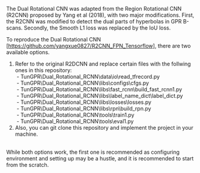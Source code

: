 The Dual Rotational CNN was adapted from the Region Rotational CNN (R2CNN) proposed by Yang et al (2018), with two major modifications. First, the R2CNN was modified to detect the dual parts of hyperbolas in GPR B-scans. Secondly, the Smooth L1 loss was replaced by the IoU loss. 

To reproduce the Dual Rotational CNN [https://github.com/yangxue0827/R2CNN_FPN_Tensorflow], there are two available options.
1. Refer to the original R2DCNN and replace certain files with the follwing ones in this repository:<br>
&nbsp;- TunGPR\Dual_Rotational_RCNN\data\io\read_tfrecord.py<br>
&nbsp;- TunGPR\Dual_Rotational_RCNN\libs\configs\cfgs.py<br>
&nbsp;- TunGPR\Dual_Rotational_RCNN\libs\fast_rcnn\build_fast_rcnn1.py<br>
&nbsp;- TunGPR\Dual_Rotational_RCNN\libs\label_name_dict\label_dict.py<br>
&nbsp;- TunGPR\Dual_Rotational_RCNN\libs\losses\losses.py<br>
&nbsp;- TunGPR\Dual_Rotational_RCNN\libs\rpn\build_rpn.py<br>
&nbsp;- TunGPR\Dual_Rotational_RCNN\tools\train1.py<br>
&nbsp;- TunGPR\Dual_Rotational_RCNN\tools\eval1.py<br>
2. Also, you can git clone this repository and implement the project in your machine. <br>
<br>
While both options work, the first one is recommended as configuring environment and setting up may be a hustle, and it is recommended to start from the scratch. 